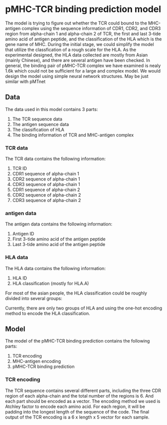 # pMHC-TCR binding prediction model
The model is trying to figure out whether the TCR could bound to the MHC-antigen complex using the sequence information of CDR1, CDR2, and CDR3 region from alpha-chain 1 and alpha-chain 2 of TCR, the first and last 3-tide amino acid of antigen peptide, and the classification of the HLA which is the gene name of MHC. During the initial stage, we could simplify the model that utilize the classfication of a rough scale for the HLA. As the experimental designed, the HLA data collected are mostly from Asian (mainly Chinese), and there are several antigen have been checked. In general, the binding pair of pMHC-TCR complex we have examined is nealy 1.6k which could not be sufficient for a large and complex model. We would design the model using simple neural network structures. May be just similar with pMTnet

## Data
The data used in this model contains 3 parts:
1. The TCR sequence data
2. The antigen sequence data
3. The classification of HLA
4. The binding information of TCR and MHC-antigen complex

### TCR data
The TCR data contains the following information:
1. TCR ID
2. CDR1 sequence of alpha-chain 1
3. CDR2 sequence of alpha-chain 1
4. CDR3 sequence of alpha-chain 1
5. CDR1 sequence of alpha-chain 2
6. CDR2 sequence of alpha-chain 2
7. CDR3 sequence of alpha-chain 2

### antigen data
The antigen data contains the following information:
1. Antigen ID
2. First 3-tide amino acid of the antigen peptide
3. Last 3-tide amino acid of the antigen peptide

### HLA data
The HLA data contains the following information:
1. HLA ID
2. HLA classification (mostly for HLA.A)

For most of the asian people, the HLA classification could be roughly divided into several groups:  

Currently, there are only two groups of HLA and using the one-hot encoding method to encode the HLA classification.

## Model
The model of the pMHC-TCR binding prediction contains the following parts:
1. TCR encoding
2. MHC-antigen encoding
3. pMHC-TCR binding prediction

### TCR encoding
The TCR sequence contains several different parts, including the three CDR region of each alpha-chain and the total number of the regions is 6. And each part should be encoded as a vector. The encoding method we used is Atchley factor to encode each amino acid. For each region, it will be padding into the longest length of the sequence of the code. The final output of the TCR encoding is a 6 x length x 5 vector for each sample.

###